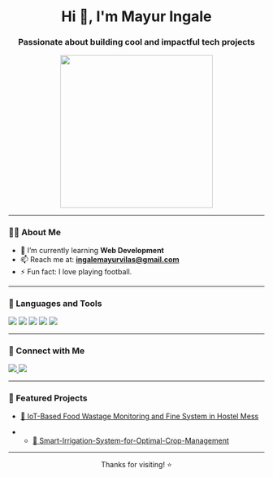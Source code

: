 <h1 align="center">Hi 👋, I'm Mayur Ingale</h1>
<h3 align="center">Passionate about building cool and impactful tech projects</h3>

<p align="center">
  <img src="https://media.giphy.com/media/qgQUggAC3Pfv687qPC/giphy.gif" width="300">
</p>

---

### 👨‍💻 About Me

- 🌱 I’m currently learning **Web Development**
- 📫 Reach me at: **ingalemayurvilas@gmail.com**
- ⚡ Fun fact: I love playing football.

---

### 🧰 Languages and Tools

<p align="left">
  <img src="https://img.shields.io/badge/C-00599C?style=for-the-badge&logo=c&logoColor=white"/>
  <img src="https://img.shields.io/badge/C++-00599C?style=for-the-badge&logo=cplusplus&logoColor=white"/>
  <img src="https://img.shields.io/badge/HTML5-E34F26?style=for-the-badge&logo=html5&logoColor=white"/>
  <img src="https://img.shields.io/badge/CSS3-1572B6?style=for-the-badge&logo=css3&logoColor=white"/>
  <img src="https://img.shields.io/badge/JavaScript-F7DF1E?style=for-the-badge&logo=javascript&logoColor=black"/>
</p>

---

### 🔗 Connect with Me

<p align="left">
  <a href="https://www.linkedin.com/in/mayur-ingale-2809502ba" target="_blank">
    <img src="https://img.shields.io/badge/LinkedIn-blue?style=for-the-badge&logo=linkedin&logoColor=white" />
  </a>
  <a href="mailto:ingalemayurvilas@gmail.com">
    <img src="https://img.shields.io/badge/Gmail-D14836?style=for-the-badge&logo=gmail&logoColor=white" />
  </a>

</p>

---


### 🚀 Featured Projects

- [🔗 IoT-Based Food Wastage Monitoring and Fine System in Hostel Mess](https://github.com/mayur271005/IoT-Based-Food-Wastage-Monitoring-and-Fine-System-in-Hostel-Mess)

- - [🔗 Smart-Irrigation-System-for-Optimal-Crop-Management](https://github.com/mayur271005/Smart-Irrigation-System-for-Optimal-Crop-Management)


---

<p align="center">Thanks for visiting! ⭐️</p>
